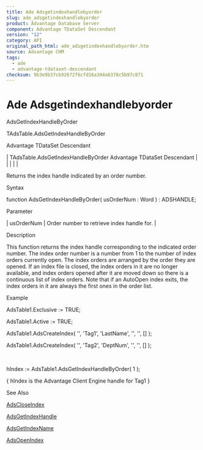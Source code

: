 ```yaml
---
title: Ade Adsgetindexhandlebyorder
slug: ade_adsgetindexhandlebyorder
product: Advantage Database Server
component: Advantage TDataSet Descendant
version: "12"
category: API
original_path_html: ade_adsgetindexhandlebyorder.htm
source: Advantage CHM
tags:
  - ade
  - advantage-tdataset-descendant
checksum: 9b3e9b37cb92672f6cfd16a304a6378c5b97c871
---
```


# Ade Adsgetindexhandlebyorder

AdsGetIndexHandleByOrder

TAdsTable.AdsGetIndexHandleByOrder

Advantage TDataSet Descendant

| TAdsTable.AdsGetIndexHandleByOrder  Advantage TDataSet Descendant |  |  |  |  |

Returns the index handle indicated by an order number.

Syntax

function AdsGetIndexHandleByOrder( usOrderNum : Word ) : ADSHANDLE;

Parameter

| usOrderNum | Order number to retrieve index handle for. |

Description

This function returns the index handle corresponding to the indicated order number. The index order number is a number from 1 to the number of index orders currently open. The index orders are arranged by the order they are opened. If an index file is closed, the index orders in it are no longer available, and index orders opened after it are moved down so there is a continuous list of index orders. Note that if an AutoOpen index exits, the index orders in it are always the first ones in the order list.

Example

AdsTable1.Exclusive := TRUE;

AdsTable1.Active := TRUE;

AdsTable1.AdsCreateIndex( '', 'Tag1', 'LastName', '', '', [] );

AdsTable1.AdsCreateIndex( '', 'Tag2', 'DeptNum', '', '', [] );

 

hIndex := AdsTable1.AdsGetIndexHandleByOrder( 1 );

{ hIndex is the Advantage Client Engine handle for Tag1 }

See Also

[AdsCloseIndex](ade_adscloseindex.md)

[AdsGetIndexHandle](ade_adsgetindexhandle.md)

[AdsGetIndexName](ade_adsgetindexname.md)

[AdsOpenIndex](ade_adsopenindex.md)
